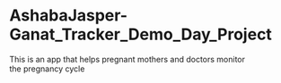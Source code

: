 # AshabaJasper-Ganat_Tracker_Demo_Day_Project
This is an app that helps pregnant mothers and doctors monitor the pregnancy cycle
